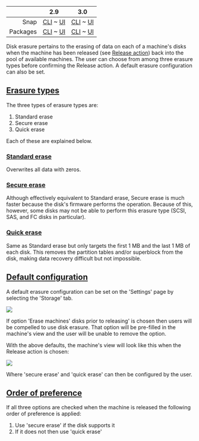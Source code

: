 ||2.9|3.0|
|-----:|:-----:|:-----:|
Snap|[CLI](/t/disk-erasure-snap-2-9-cli/2614) ~ [UI](/t/disk-erasure-snap-2-9-ui/2615)|[CLI](/t/disk-erasure-snap-3-0-cli/3921) ~ [UI](/t/disk-erasure-snap-3-0-ui/3922)|
Packages|[CLI](/t/disk-erasure-deb-2-9-cli/2620) ~ [UI](/t/disk-erasure-deb-2-9-ui/2621)|[CLI](/t/disk-erasure-deb-3-0-cli/3923) ~ [UI](/t/disk-erasure-deb-3-0-ui/3924)|

Disk erasure pertains to the erasing of data on each of a machine's disks when the machine has been released (see [Release action](/t/concepts-and-terms/785#heading--release)) back into the pool of available machines. The user can choose from among three erasure types before confirming the Release action. A default erasure configuration can also be set.

<a href="#heading--erasure-types"><h2 id="heading--erasure-types">Erasure types</h2></a>

The three types of erasure types are:

1.   Standard erase
2.   Secure erase
3.   Quick erase

Each of these are explained below.

<a href="#heading--standard-erase"><h3 id="heading--standard-erase">Standard erase</h3></a>

Overwrites all data with zeros.

<a href="#heading--secure-erase"><h3 id="heading--secure-erase">Secure erase</h3></a>

Although effectively equivalent to Standard erase, Secure erase is much faster because the disk's firmware performs the operation. Because of this, however, some disks may not be able to perform this erasure type (SCSI, SAS, and FC disks in particular).

<a href="#heading--quick-erase"><h3 id="heading--quick-erase">Quick erase</h3></a>

Same as Standard erase but only targets the first 1 MB and the last 1 MB of each disk. This removes the partition tables and/or superblock from the disk, making data recovery difficult but not impossible.

<a href="#heading--default-configuration"><h2 id="heading--default-configuration">Default configuration</h2></a>

A default erasure configuration can be set on the 'Settings' page by selecting the 'Storage' tab.

<a href="https://assets.ubuntu.com/v1/4e90c4c7-installconfig-storage-erasure__defaults.png" target = "_blank"><img src="https://assets.ubuntu.com/v1/4e90c4c7-installconfig-storage-erasure__defaults.png"></a>

If option 'Erase machines' disks prior to releasing' is chosen then users will be compelled to use disk erasure. That option will be pre-filled in the machine's view and the user will be unable to remove the option.

With the above defaults, the machine's view will look like this when the Release action is chosen:

<a href="https://assets.ubuntu.com/v1/66e1dcc2-installconfig-storage-erasure__defaults-node.png" target = "_blank"><img src="https://assets.ubuntu.com/v1/66e1dcc2-installconfig-storage-erasure__defaults-node.png"></a>

Where 'secure erase' and 'quick erase' can then be configured by the user.

<a href="#heading--order-of-preference"><h2 id="heading--order-of-preference">Order of preference</h2></a>

If all three options are checked when the machine is released the following order of preference is applied:

1.  Use 'secure erase' if the disk supports it
2.  If it does not then use 'quick erase'

<!--   deb-2-9-cli  snap-2-9-cli  snap-3-0-cli deb-3-0-cli 

<a href="#heading--erasure-procedure"><h2 id="heading--erasure-procedure">Erasure procedure</h2></a>

  deb-2-9-cli  snap-2-9-cli  snap-3-0-cli deb-3-0-cli -->

<!-- deb-2-9-cli
When using the [MAAS CLI](/t/maas-cli/2824), you can erase a disk when releasing an individual machine.  Note that this option is not available when releasing multiple machines, so you'll want to make sure you're using:
 deb-2-9-cli -->

<!-- snap-2-9-cli
When using the [MAAS CLI](/t/maas-cli/2818), you can erase a disk when releasing an individual machine.  Note that this option is not available when releasing multiple machines, so you'll want to make sure you're using:
 snap-2-9-cli -->

<!-- deb-3-0-cli
When using the [MAAS CLI](/t/maas-cli/3987), you can erase a disk when releasing an individual machine.  Note that this option is not available when releasing multiple machines, so you'll want to make sure you're using:
 deb-3-0-cli -->

<!-- snap-3-0-cli
When using the [MAAS CLI](/t/maas-cli/3985), you can erase a disk when releasing an individual machine.  Note that this option is not available when releasing multiple machines, so you'll want to make sure you're using:
 snap-3-0-cli -->

<!--   deb-2-9-cli  snap-2-9-cli  snap-3-0-cli deb-3-0-cli 


```
maas $PROFILE machine release...
```

and not:

```
maas $PROFILE machines release...
```

Note the difference in singular and plural "machine/machines" in the commands.  Releasing a machine requires that you have the `system_id` of the machine to be released, which you can obtain with a command like this one:

```
maas admin machines read | jq -r '(["HOSTNAME","SYSID","POWER","STATUS",
"OWNER", "TAGS", "POOL", "VLAN","FABRIC","SUBNET"] | (., map(length*"-"))),
(.[] | [.hostname, .system_id, .power_state, .status_name, .owner // "-", 
.tag_names[0] // "-", .pool.name,
.boot_interface.vlan.name, .boot_interface.vlan.fabric,
.boot_interface.links[0].subnet.name]) | @tsv' | column -t
```

<a href="https://discourse.maas.io/uploads/default/original/1X/a496ac76977909f3403160ca96a1bb7224e785f5.jpeg" target = "_blank"><img src="https://discourse.maas.io/uploads/default/original/1X/a496ac76977909f3403160ca96a1bb7224e785f5.jpeg">
</a>

The basic form of the release command, when erasing disks on releasing, is:

```
maas $PROFILE machine release $SYSTEM_ID comment="some comment" erase=true [secure_erase=true ||/&& quick_erase=true]
```

Parameters `secure_erase` and `quick_erase` are both optional, although if you don't specify either of them, the entire disk will be overwritten with null bytes.  Note that this overwrite process is very slow.

Secure erasure uses the drive's secure erase feature, if it has one.  In some cases, this can be much faster than overwriting the entire drive.  Be aware, though, that some drives implement secure erasure as a complete drive overwrite, so this method may still be very slow.  Additionally, if you specify secure erasure and the drive doesn't have this feature, you'll get a complete overwrite anyway -- again, possibly very slow.

Quick erasure wipes 2MB at the start and end of the drive to make recovery both inconvenient and unlikely to happen by accident.  Note, though, that quick erasure is not secure.

<a href="#heading--specifying-both-types"><h3 id="heading--specifying-both-types">Specifying both erasure types</h3></a>

If you specify both erasure types, like this:

```
maas $PROFILE machine release $SYSTEM_ID comment="some comment" erase=true secure_erase=true quick_erase=true
```

then MAAS will perform a secure erasure if the drive has that feature; if not, it will perform a quick erasure.  Of course, if you're concerned about completely erasing the drive, and you're not sure whether the disk has secure erase features, the best way to handle that is to specify nothing, and allow the full disk to be overwritten by null bytes:

```
maas $PROFILE machine release $SYSTEM_ID comment="some comment" erase=true
```

  deb-2-9-cli  snap-2-9-cli  snap-3-0-cli deb-3-0-cli -->